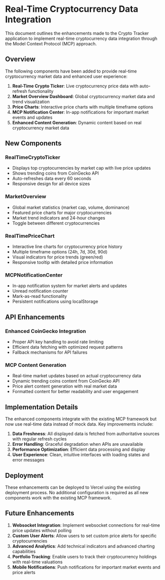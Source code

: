 # Real-Time Cryptocurrency Data Integration

This document outlines the enhancements made to the Crypto Tracker application to implement real-time cryptocurrency data integration through the Model Context Protocol (MCP) approach.

## Overview

The following components have been added to provide real-time cryptocurrency market data and enhanced user experience:

1. **Real-Time Crypto Ticker**: Live cryptocurrency price data with auto-refresh functionality
2. **Market Overview Dashboard**: Global cryptocurrency market data and trend visualization
3. **Price Charts**: Interactive price charts with multiple timeframe options
4. **MCP Notification Center**: In-app notifications for important market events and updates
5. **Enhanced Content Generation**: Dynamic content based on real cryptocurrency market data

## New Components

### RealTimeCryptoTicker

- Displays top cryptocurrencies by market cap with live price updates
- Shows trending coins from CoinGecko API
- Auto-refreshes data every 60 seconds
- Responsive design for all device sizes

### MarketOverview

- Global market statistics (market cap, volume, dominance)
- Featured price charts for major cryptocurrencies
- Market trend indicators and 24-hour changes
- Toggle between different cryptocurrencies

### RealTimePriceChart

- Interactive line charts for cryptocurrency price history
- Multiple timeframe options (24h, 7d, 30d, 90d)
- Visual indicators for price trends (green/red)
- Responsive tooltip with detailed price information

### MCPNotificationCenter

- In-app notification system for market alerts and updates
- Unread notification counter
- Mark-as-read functionality
- Persistent notifications using localStorage

## API Enhancements

### Enhanced CoinGecko Integration

- Proper API key handling to avoid rate limiting
- Efficient data fetching with optimized request patterns
- Fallback mechanisms for API failures

### MCP Content Generation

- Real-time market updates based on actual cryptocurrency data
- Dynamic trending coins content from CoinGecko API
- Price alert content generation with real market data
- Formatted content for better readability and user engagement

## Implementation Details

The enhanced components integrate with the existing MCP framework but now use real-time data instead of mock data. Key improvements include:

1. **Data Freshness**: All displayed data is fetched from authoritative sources with regular refresh cycles
2. **Error Handling**: Graceful degradation when APIs are unavailable
3. **Performance Optimization**: Efficient data processing and display
4. **User Experience**: Clean, intuitive interfaces with loading states and error messages

## Deployment

These enhancements can be deployed to Vercel using the existing deployment process. No additional configuration is required as all new components work with the existing MCP framework.

## Future Enhancements

1. **Websocket Integration**: Implement websocket connections for real-time price updates without polling
2. **Custom User Alerts**: Allow users to set custom price alerts for specific cryptocurrencies
3. **Advanced Analytics**: Add technical indicators and advanced charting capabilities
4. **Portfolio Tracking**: Enable users to track their cryptocurrency holdings with real-time valuations
5. **Mobile Notifications**: Push notifications for important market events and price alerts
